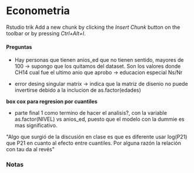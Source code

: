# Econometria

Rstudio trik 
Add a new chunk by clicking the *Insert Chunk* button on the toolbar or by pressing *Ctrl+Alt+I*.

#### Preguntas

* Hay personas que tienen anios_ed que no tienen sentido, mayores de 100 -> supongo que los quitamos del dataset. 
Son los valores donde CH14 cual fue el ultimo anio que aprobo -> educacion especial Ns/Nr 

* error desing singular matrix -> indica que la matriz de disenio no puede invertirse debido a la inclucion de as.factor(edades)

**box cox para regresion por cuantiles** 

* parte final 1 como termino de hacer el analisis?, con la variable as.factor(NIVEL) vs anios_ed, puesto que el modelo con la dummie es mas significativo.

"Algo que surgió de la discusión en clase es que es diferente usar log(P21) que P21 en cuanto al efecto entre cuantiles. Por alguna razón la relación con tau da al revés"


### Notas 

